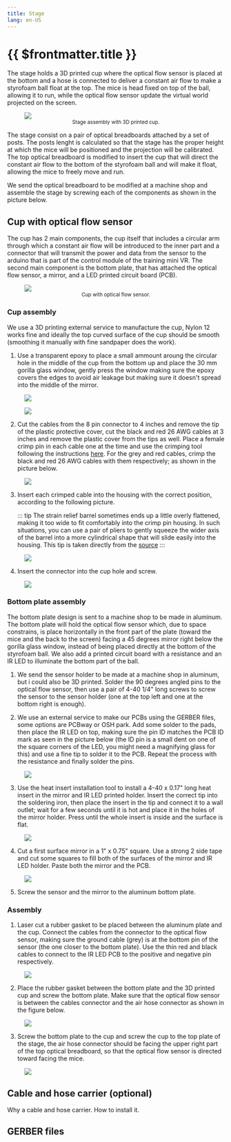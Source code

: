 ```yaml
---
title: Stage
lang: en-US
---
```


# {{ $frontmatter.title }}

The stage holds a 3D printed cup where the optical flow sensor is placed at the bottom and a hose is connected to deliver a constant air flow to make a styrofoam ball float at the top. The mice is head fixed on top of the ball, allowing it to run, while the optical flow sensor update the virtual world projected on the screen.

<figure>
  <img src='./assets/images/stage/stage.png'>
  <center><figcaption><small>Stage assembly with 3D printed cup.</small></figcaption></center>
</figure>

The stage consist on a pair of optical breadboards attached by a set of posts. The posts lenght is calculated so that the stage has the proper height at which the mice will be positioned and the projection will be calibrated. The top optical breadboard is modified to insert the cup that will direct the constant air flow to the bottom of the styrofoam ball and will make it float, allowing the mice to freely move and run.

We send the optical breadboard to be modified at a machine shop and assemble the stage by screwing each of the components as shown in the picture below.

## Cup with optical flow sensor

The cup has 2 main components, the cup itself that includes a circular arm through which a constant air flow will be introduced to the inner part and a connector that will transmit the power and data from the sensor to the arduino that is part of the control module of the training mini VR. The second main component is the bottom plate, that has attached the optical flow sensor, a mirror, and a LED printed circuit board (PCB).

<figure>
  <img src='./assets/images/stage/cup-with-optical-flow-sensor.png'>
  <center><figcaption><small>Cup with optical flow sensor.</small></figcaption></center>
</figure>

### Cup assembly

We use a 3D printing external service to manufacture the cup, Nylon 12 works fine and ideally the top curved surface of the cup should be smooth (smoothing it manually with fine sandpaper does the work).

1. Use a transparent epoxy to place a small ammount aroung the circular hole in the middle of the cup from the bottom up and place the 30 mm gorilla glass window, gently press the window making sure the epoxy covers the edges to avoid air leakage but making sure it doesn't spread into the middle of the mirror.

<figure>
  <img src='./assets/images/stage/cup-assembly-1.png'>
</figure>

<figure>
  <img src='./assets/images/stage/cup-assembly-2.png'>
</figure>

2. Cut the cables from the 8 pin connector to 4 inches and remove the tip of the plastic protective cover, cut the black and red 26 AWG cables at 3 inches and remove the plastic cover from the tips as well. Place a female crimp pin in each cable one at the time and use the crimping tool following the instructions [here](https://www.pololu.com/product/1928). For the grey and red cables, crimp the black and red 26 AWG cables with them respectively; as shown in the picture below.

<figure>
  <img src='./assets/images/stage/cup-assembly-3.png'>
</figure>

 3. Insert each crimped cable into the housing with the correct position, according to the following picture.

    ::: tip
    The strain relief barrel sometimes ends up a little overly flattened, making it too wide to fit comfortably into the crimp pin housing. In such situations, you can use a pair of pliers to gently squeeze the wider axis of the barrel into a more cylindrical shape that will slide easily into the housing. This tip is taken directly from the [source](https://www.pololu.com/product/1928)
    :::

 <figure>
  <img src='./assets/images/stage/cup-assembly-4.png'>
 </figure>

4. Insert the connector into the cup hole and screw.

 <figure>
  <img src='./assets/images/stage/cup-assembly-5.png'>
 </figure>

### Bottom plate assembly

The bottom plate design is sent to a machine shop to be made in aluminum. The bottom plate will hold the optical flow sensor which, due to space constrains, is place horizontally in the front part of the plate (toward the mice and the back to the screen) facing a 45 degrees mirror right below the gorilla glass window, instead of being placed directly at the bottom of the styrofoam ball. We also add a printed circuit board with a resistance and an IR LED to illuminate the bottom part of the ball.

1. We send the sensor holder to be made at a machine shop in aluminum, but i could also be 3D printed. Solder the 90 degrees angled pins to the optical flow sensor, then use a pair of 4-40 1/4" long screws to screw the sensor to the sensor holder (one at the top left and one at the bottom right is enough).

2. We use an external service to make our PCBs using the GERBER files, some options are PCBway or OSH park. Add some solder to the pads, then place the IR LED on top, making sure the pin ID matches the PCB ID mark as seen in the picture below (the ID pin is a small dent on one of the square corners of the LED, you might need a magnifying glass for this) and use a fine tip to solder it to the PCB. Repeat the process with the resistance and finally solder the pins.

 <figure>
  <img src='./assets/images/stage/bottom-plate-assembly-1.png'>
 </figure>

3. Use the heat insert installation tool to install a 4-40 x 0.17" long heat insert in the mirror and IR LED printed holder. Insert the correct tip into the soldering iron, then place the insert in the tip and connect it to a wall outlet; wait for a few seconds until it is hot and place it in the holes of the mirror holder. Press until the whole insert is inside and the surface is flat.

 <figure>
  <img src='./assets/images/stage/bottom-plate-assembly-2.png'>
 </figure>

4. Cut a first surface mirror in a 1" x 0.75" square. Use a strong 2 side tape and cut some squares to fill both of the surfaces of the mirror and IR LED holder. Paste both the mirror and the PCB.

 <figure>
  <img src='./assets/images/stage/bottom-plate-assembly-3.png'>
 </figure>

5. Screw the sensor and the mirror to the aluminum bottom plate.

### Assembly

1. Laser cut a rubber gasket to be placed between the aluminum plate and the cup. Connect the cables from the connector to the optical flow sensor, making sure the ground cable (grey) is at the bottom pin of the sensor (the one closer to the bottom plate). Use the thin red and black cables to connect to the IR LED PCB to the positive and negative pin respectively.

 <figure>
  <img src='./assets/images/stage/assembly-1.png'>
 </figure>

2. Place the rubber gasket between the bottom plate and the 3D printed cup and screw the bottom plate. Make sure that the optical flow sensor is between the cables connector and the air hose connector as shown in the figure below.

 <figure>
  <img src='./assets/images/stage/assembly-2.png'>
 </figure>

3. Screw the bottom plate to the cup and screw the cup to the top plate of the stage, the air hose connector should be facing the upper right part of the top optical breadboard, so that the optical flow sensor is directed toward facing the mice.

 <figure>
  <img src='./assets/images/stage/assembly-3.png'>
 </figure>

## Cable and hose carrier (optional)

Why a cable and hose carrier. How to install it.


## GERBER files